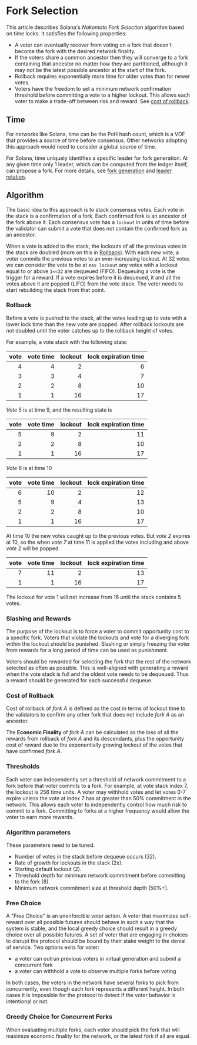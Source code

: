 # Fork Selection
This article describes Solana's *Nakomoto Fork Selection* algorithm based on time
locks. It satisfies the following properties:


* A voter can eventually recover from voting on a fork that doesn't become the
  fork with the desired network finality.
* If the voters share a common ancestor then they will converge to a fork
  containing that ancestor no matter how they are partitioned, although it may
  not be the latest possible ancestor at the start of the fork.
* Rollback requires exponentially more time for older votes than for newer
  votes.
* Voters have the freedom to set a minimum network confirmation threshold
  before committing a vote to a higher lockout.  This allows each voter to make
  a trade-off between risk and reward. See [cost of rollback](#cost-of-rollback).

## Time

For networks like Solana, time can be the PoH hash count, which is a VDF that
provides a source of time before consensus. Other networks adopting this
approach would need to consider a global source of time.

For Solana, time uniquely identifies a specific leader for fork generation.  At
any given time only 1 leader, which can be computed from the ledger itself, can
propose a fork.  For more details, see [fork generation](fork-generation.md)
and [leader rotation](leader-rotation.md).

## Algorithm

The basic idea to this approach is to stack consensus votes.  Each vote in the
stack is a confirmation of a fork.  Each confirmed fork is an ancestor of the
fork above it.  Each consensus vote has a `lockout` in units of time before the
validator can submit a vote that does not contain the confirmed fork as an
ancestor.

When a vote is added to the stack, the lockouts of all the previous votes in
the stack are doubled (more on this in [Rollback](#Rollback)).  With each new
vote, a voter commits the previous votes to an ever-increasing lockout.  At 32
votes we can consider the vote to be at `max lockout` any votes with a lockout
equal to or above `1<<32` are dequeued (FIFO).  Dequeuing a vote is the trigger
for a reward.  If a vote expires before it is dequeued, it and all the votes
above it are popped (LIFO) from the vote stack.  The voter needs to start
rebuilding the stack from that point.


### Rollback

Before a vote is pushed to the stack, all the votes leading up to vote with a
lower lock time than the new vote are popped.  After rollback lockouts are not
doubled until the voter catches up to the rollback height of votes.

For example, a vote stack with the following state:

| vote | vote time | lockout | lock expiration time |
|-----:|----------:|--------:|---------------------:|
|    4 |         4 |      2  |                    6 |
|    3 |         3 |      4  |                    7 |
|    2 |         2 |      8  |                   10 |
|    1 |         1 |      16 |                   17 |

*Vote 5* is at time 9, and the resulting state is

| vote | vote time | lockout | lock expiration time |
|-----:|----------:|--------:|---------------------:|
|    5 |         9 |      2  |                   11 |
|    2 |         2 |      8  |                   10 |
|    1 |         1 |      16 |                   17 |

*Vote 6* is at time 10

| vote | vote time | lockout | lock expiration time |
|-----:|----------:|--------:|---------------------:|
|    6 |        10 |       2 |                   12 |
|    5 |         9 |       4 |                   13 |
|    2 |         2 |       8 |                   10 |
|    1 |         1 |      16 |                   17 |

At time 10 the new votes caught up to the previous votes.  But *vote 2* expires
at 10, so the when *vote 7* at time 11 is applied the votes including and above
*vote 2* will be popped.

| vote | vote time | lockout | lock expiration time |
|-----:|----------:|--------:|---------------------:|
|    7 |        11 |       2 |                   13 |
|    1 |         1 |      16 |                   17 |

The lockout for vote 1 will not increase from 16 until the stack contains 5
votes.

### Slashing and Rewards

The purpose of the lockout is to force a voter to commit opportunity cost to a
specific fork.  Voters that violate the lockouts and vote for a diverging fork
within the lockout should be punished.  Slashing or simply freezing the voter
from rewards for a long period of time can be used as punishment.

Voters should be rewarded for selecting the fork that the rest of the network
selected as often as possible.  This is well-aligned with generating a reward
when the vote stack is full and the oldest vote needs to be dequeued.  Thus a
reward should be generated for each successful dequeue.

### Cost of Rollback

Cost of rollback of *fork A* is defined as the cost in terms of lockout time to
the validators to confirm any other fork that does not include *fork A* as an
ancestor.

The **Economic Finality** of *fork A* can be calculated as the loss of all the
rewards from rollback of *fork A* and its descendants, plus the opportunity
cost of reward due to the exponentially growing lockout of the votes that have
confirmed *fork A*.

### Thresholds

Each voter can independently set a threshold of network commitment to a fork
before that voter commits to a fork.  For example, at vote stack index 7, the
lockout is 256 time units.  A voter may withhold votes and let votes 0-7 expire
unless the vote at index 7 has at greater than 50% commitment in the network.
This allows each voter to independently control how much risk to commit to a
fork.  Committing to forks at a higher frequency would allow the voter to earn
more rewards.

### Algorithm parameters

These parameters need to be tuned.

* Number of votes in the stack before dequeue occurs (32).
* Rate of growth for lockouts in the stack (2x).
* Starting default lockout (2).
* Threshold depth for minimum network commitment before committing to the fork
  (8).
* Minimum network commitment size at threshold depth (50%+).

### Free Choice

A "Free Choice" is an unenforcible voter action.  A voter that maximizes
self-reward over all possible futures should behave in such a way that the
system is stable, and the local greedy choice should result in a greedy choice
over all possible futures.  A set of voter that are engaging in choices to
disrupt the protocol should be bound by their stake weight to the denial of
service.  Two options exits for voter:

* a voter can outrun previous voters in virtual generation and submit a
  concurrent fork
* a voter can withhold a vote to observe multiple forks before voting

In both cases, the voters in the network have several forks to pick from
concurrently, even though each fork represents a different height.  In both
cases it is impossible for the protocol to detect if the voter behavior is
intentional or not.

### Greedy Choice for Concurrent Forks

When evaluating multiple forks, each voter should pick the fork that will
maximize economic finality for the network, or the latest fork if all are equal.
